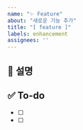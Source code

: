 ```yaml
---
name: "✨ Feature"
about: "새로운 기능 추가"
title: "[ feature ]"
labels: enhancement
assignees: ''
---
```


## 📄 설명
<!-- 새로운 기능에 대한 자세한 설명을 작성해 주세요.   -->


## ✅ To-do
<!-- 새로운 기능 개발과 관련된 할 일을 세분화하여 작성해 주세요. -->
- [ ] 
- [ ] 

